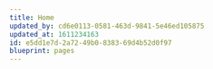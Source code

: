 ```yaml
---
title: Home
updated_by: cd6e0113-0581-463d-9841-5e46ed105875
updated_at: 1611234163
id: e5dd1e7d-2a72-49b0-8383-69d4b52d0f97
blueprint: pages
---
```

